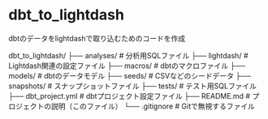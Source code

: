 # dbt_to_lightdash

dbtのデータをlightdashで取り込むためのコードを作成

dbt_to_lightdash/
├── analyses/          # 分析用SQLファイル
├── lightdash/         # Lightdash関連の設定ファイル
├── macros/            # dbtのマクロファイル
├── models/            # dbtのデータモデル
├── seeds/             # CSVなどのシードデータ
├── snapshots/         # スナップショットファイル
├── tests/             # テスト用SQLファイル
├── dbt_project.yml    # dbtプロジェクト設定ファイル
├── README.md          # プロジェクトの説明（このファイル）
└── .gitignore         # Gitで無視するファイル
